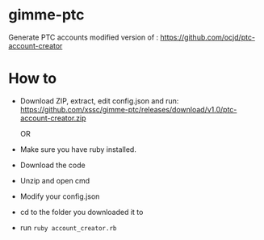 # gimme-ptc
Generate PTC accounts
modified version of : https://github.com/ocjd/ptc-account-creator

# How to
* Download ZIP, extract, edit config.json and run: https://github.com/xssc/gimme-ptc/releases/download/v1.0/ptc-account-creator.zip

  OR

* Make sure you have ruby installed.
* Download the code
* Unzip and open cmd
* Modify your config.json
* cd to the folder you downloaded it to
* run `ruby account_creator.rb`
